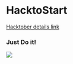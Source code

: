 # HacktoStart

[Hacktober details link](https://hacktoberfest.digitalocean.com/details)

### Just Do it!
![](https://media1.tenor.com/images/67b871908254e99e144f1b8bd8d06a97/tenor.gif?itemid=5218204)

